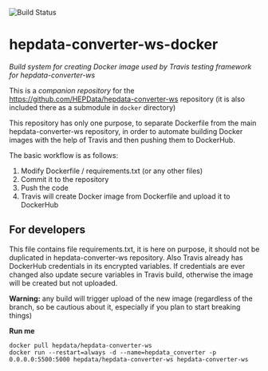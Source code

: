 
![Build Status](https://travis-ci.org/HEPData/hepdata-converter-ws-docker.svg?branch=master)

# hepdata-converter-ws-docker

*Build system for creating Docker image used by Travis testing framework for hepdata-converter-ws*

This is a *companion repository* for the https://github.com/HEPData/hepdata-converter-ws repository
(it is also included there as a submodule in ```docker``` directory)

This repository has only one purpose, to separate Dockerfile from the main hepdata-converter-ws
repository, in order to automate building Docker images with the help of Travis and then
pushing them to DockerHub.

The basic workflow is as follows:

1. Modify Dockerfile / requirements.txt (or any other files)
2. Commit it to the repository
3. Push the code
4. Travis will create Docker image from Dockerfile and upload it to DockerHub

## For developers

This file contains file requirements.txt, it is here on purpose, it should not be duplicated
in hepdata-converter-ws repository. Also Travis already has DockerHub credentials in
its encrypted variables. If credentials are ever changed also update secure
variables in Travis build, otherwise the image will be created but not uploaded.

**Warning:** any build will trigger upload of the new image (regardless of the branch,
  so be cautious about it, especially if you plan to start breaking things)


**Run me** 
```
docker pull hepdata/hepdata-converter-ws
docker run --restart=always -d --name=hepdata_converter -p 0.0.0.0:5500:5000 hepdata/hepdata-converter-ws hepdata-converter-ws

```
